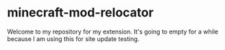 # minecraft-mod-relocator
Welcome to my repository for my extension. It's going to empty for a while because I am using this for site update testing.
